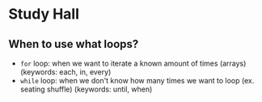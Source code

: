 # Study Hall

## When to use what loops?

- `for` loop: when we want to iterate a known amount of times (arrays)
  (keywords: each, in, every)
- `while` loop: when we don't know how many times we want to loop (ex. seating
  shuffle) (keywords: until, when)
